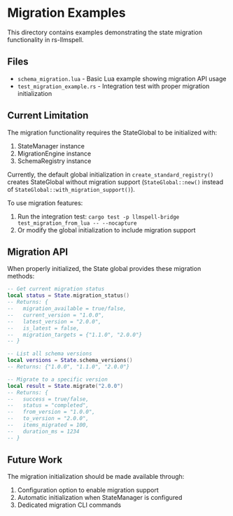 # Migration Examples

This directory contains examples demonstrating the state migration functionality in rs-llmspell.

## Files

- `schema_migration.lua` - Basic Lua example showing migration API usage
- `test_migration_example.rs` - Integration test with proper migration initialization

## Current Limitation

The migration functionality requires the StateGlobal to be initialized with:
1. StateManager instance
2. MigrationEngine instance  
3. SchemaRegistry instance

Currently, the default global initialization in `create_standard_registry()` creates StateGlobal without migration support (`StateGlobal::new()` instead of `StateGlobal::with_migration_support()`).

To use migration features:
1. Run the integration test: `cargo test -p llmspell-bridge test_migration_from_lua -- --nocapture`
2. Or modify the global initialization to include migration support

## Migration API

When properly initialized, the State global provides these migration methods:

```lua
-- Get current migration status
local status = State.migration_status()
-- Returns: { 
--   migration_available = true/false,
--   current_version = "1.0.0",
--   latest_version = "2.0.0",
--   is_latest = false,
--   migration_targets = {"1.1.0", "2.0.0"}
-- }

-- List all schema versions
local versions = State.schema_versions()
-- Returns: {"1.0.0", "1.1.0", "2.0.0"}

-- Migrate to a specific version
local result = State.migrate("2.0.0")
-- Returns: {
--   success = true/false,
--   status = "completed",
--   from_version = "1.0.0",
--   to_version = "2.0.0",
--   items_migrated = 100,
--   duration_ms = 1234
-- }
```

## Future Work

The migration initialization should be made available through:
1. Configuration option to enable migration support
2. Automatic initialization when StateManager is configured
3. Dedicated migration CLI commands